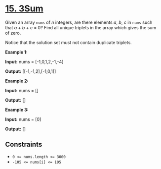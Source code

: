 # [15. 3Sum](https://leetcode.com/problems/3sum/)

Given an array `nums` of _n_ integers, are there elements _a_, _b_, _c_ in `nums` such that _a_ + _b_ + _c_ = 0? Find all unique triplets in the array which gives the sum of zero.

Notice that the solution set must not contain duplicate triplets.

**Example 1:**

**Input:** nums = \[-1,0,1,2,-1,-4\]

**Output:** \[\[-1,-1,2\],\[-1,0,1\]\]

**Example 2:**

**Input:** nums = \[\]

**Output:** \[\]

**Example 3:**

**Input:** nums = \[0\]

**Output:** \[\]

## Constraints

- `0 <= nums.length <= 3000`
- `-105 <= nums[i] <= 105`
